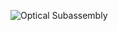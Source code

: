 ![Optical Subassembly](https://github.com/regerohan/Schistoscope/assets/2862153/c472b7af-a6e7-4f9b-93a5-97637df90b52)
